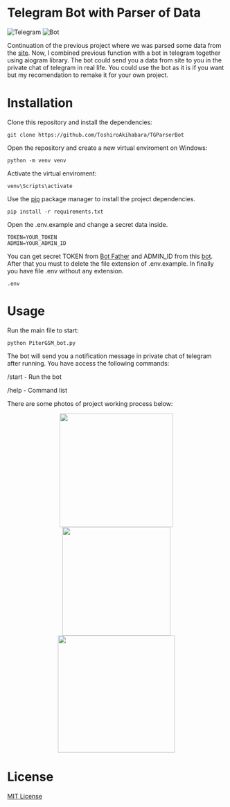 # Telegram Bot with Parser of Data

![Telegram](https://github.com/ToshiroAkihabara/icons/blob/main/telegram_icon-icons.com_72055%20(1).png)
![Bot](https://github.com/ToshiroAkihabara/icons/blob/main/user_bot_robot_icon_146900.png)

Continuation of the previous project where we was parsed some data from the [site](https://pitergsm.ru/). 
Now, I combined previous function with a bot in telegram together using aiogram library. 
The bot could send you a data from site to you in the private chat of telegram in real life. 
You could use the bot as it is if you want but my recomendation to remake it for your own project.


# Installation

Clone this repository and install the dependencies:
```
git clone https://github.com/ToshiroAkihabara/TGParserBot
```
Open the repository and create a new virtual enviroment on Windows:
```
python -m venv venv
```
Activate the virtual enviroment:
```
venv\Scripts\activate
```
Use the [pip](https://pip.pypa.io/en/stable/) package manager to install the project dependencies.
```
pip install -r requirements.txt
```
Open the .env.example and change a secret data inside. 
```
TOKEN=YOUR_TOKEN
ADMIN=YOUR_ADMIN_ID
```
You can get secret TOKEN from [Bot Father](https://t.me/bote_father) and ADMIN_ID from this [bot](https://t.me/username_to_id_bot).
After that you must to delete the file extension of .env.example. In finally you have file .env without any extension. 
```
.env
```
# Usage

Run the main file to start: 
```
python PiterGSM_bot.py
```
The bot will send you a notification message in private chat of telegram after running. 
You have access the following commands:

/start - Run the bot 

/help - Command list

There are some photos of project working process below:
<div id="header" align="center">
<img src="https://github.com/ToshiroAkihabara/icons/blob/main/photos/mainmenu.png" width="262"/>
<img src="https://github.com/ToshiroAkihabara/icons/blob/main/photos/models.png" width="250"/>
<img src="https://github.com/ToshiroAkihabara/icons/blob/main/photos/iphones.png" width="270"/>
</div>

# License

[MIT License](https://choosealicense.com/licenses/mit/)
